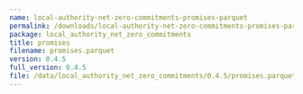 ```yaml
---
name: local-authority-net-zero-commitments-promises-parquet
permalink: /downloads/local-authority-net-zero-commitments-promises-parquet/0_4_5
package: local_authority_net_zero_commitments
title: promises
filename: promises.parquet
version: 0.4.5
full_version: 0.4.5
file: /data/local_authority_net_zero_commitments/0.4.5/promises.parquet
---
```

